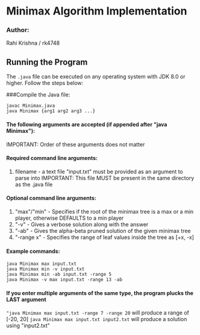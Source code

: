 # Minimax Algorithm Implementation

### Author: 
Rahi Krishna / rk4748

## Running the Program

The `.java` file can be executed on any operating system with JDK 8.0 or higher. Follow the steps below:

###Compile the Java file:

```shell
javac Minimax.java
java Minimax {arg1 arg2 arg3 ...}
```
#### The following arguments are accepted (if appended after "java Minimax"):
IMPORTANT: Order of these arguments does not matter

#### Required command line arguments:
1. filename - a text file "input.txt" must be provided as an argument to parse into
IMPORTANT: This file MUST be present in the same directory as the .java file

#### Optional command line arguments:
1. "max"/"min" - Specifies if the root of the minimax tree is a max or a min player, otherwise DEFAULTS to a min player
2. "-v" - Gives a verbose solution along with the answer
3. "-ab" - Gives the alpha-beta pruned solution of the given minimax tree
4. "-range x" - Specifies the range of leaf values inside the tree as [+x, -x]

#### Example commands:
```
java Minimax max input.txt
java Minimax min -v input.txt
java Minimax min -ab input.txt -range 5
java Minimax -v max input.txt -range 13 -ab
```

#### If you enter multiple arguments of the same type, the program plucks the LAST argument
```"java Minimax max input.txt -range 7 -range 20``` will produce a range of [-20, 20]
```java Minimax max input.txt input2.txt``` will produce a solution using "input2.txt"
